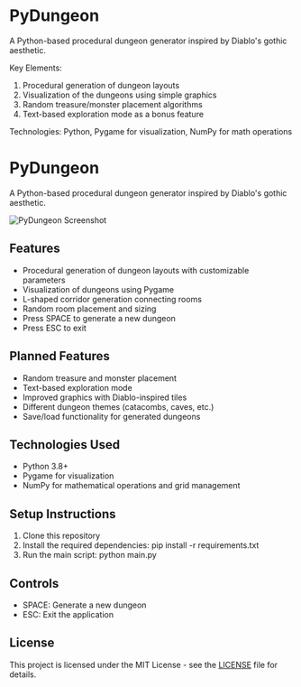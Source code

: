 # PyDungeon
A Python-based procedural dungeon generator inspired by Diablo's gothic aesthetic.

Key Elements:

1. Procedural generation of dungeon layouts
2. Visualization of the dungeons using simple graphics
3. Random treasure/monster placement algorithms
4. Text-based exploration mode as a bonus feature

Technologies: Python, Pygame for visualization, NumPy for math operations

# PyDungeon

A Python-based procedural dungeon generator inspired by Diablo's gothic aesthetic.

![PyDungeon Screenshot](https://github.com/user-attachments/assets/104a5fab-4df8-4b15-bd14-3fb26ec1f08e)


## Features

- Procedural generation of dungeon layouts with customizable parameters
- Visualization of dungeons using Pygame
- L-shaped corridor generation connecting rooms
- Random room placement and sizing
- Press SPACE to generate a new dungeon
- Press ESC to exit

## Planned Features

- Random treasure and monster placement
- Text-based exploration mode
- Improved graphics with Diablo-inspired tiles
- Different dungeon themes (catacombs, caves, etc.)
- Save/load functionality for generated dungeons

## Technologies Used

- Python 3.8+
- Pygame for visualization
- NumPy for mathematical operations and grid management

## Setup Instructions

1. Clone this repository
2. Install the required dependencies:
pip install -r requirements.txt
3. Run the main script:
python main.py
## Controls

- SPACE: Generate a new dungeon
- ESC: Exit the application

## License

This project is licensed under the MIT License - see the [LICENSE](LICENSE) file for details.

